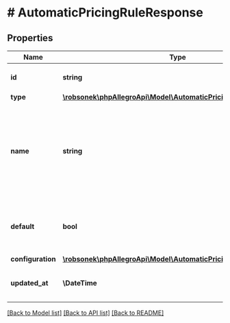 # # AutomaticPricingRuleResponse

## Properties

Name | Type | Description | Notes
------------ | ------------- | ------------- | -------------
**id** | **string** | Identifier of a automatic pricing rule. |
**type** | [**\robsonek\phpAllegroApi\Model\AutomaticPricingRuleType**](AutomaticPricingRuleType.md) |  |
**name** | **string** | The rule name. Default rule names are automatically translated based on the value provided in the the \&quot;Accept-Language\&quot; header. |
**default** | **bool** | Indicates whether a rule is default (true) or created by merchant (false). |
**configuration** | [**\robsonek\phpAllegroApi\Model\AutomaticPricingRuleConfiguration**](AutomaticPricingRuleConfiguration.md) |  | [optional]
**updated_at** | **\DateTime** | The date the rule was last modified in ISO 8601 format. |

[[Back to Model list]](../../README.md#models) [[Back to API list]](../../README.md#endpoints) [[Back to README]](../../README.md)
